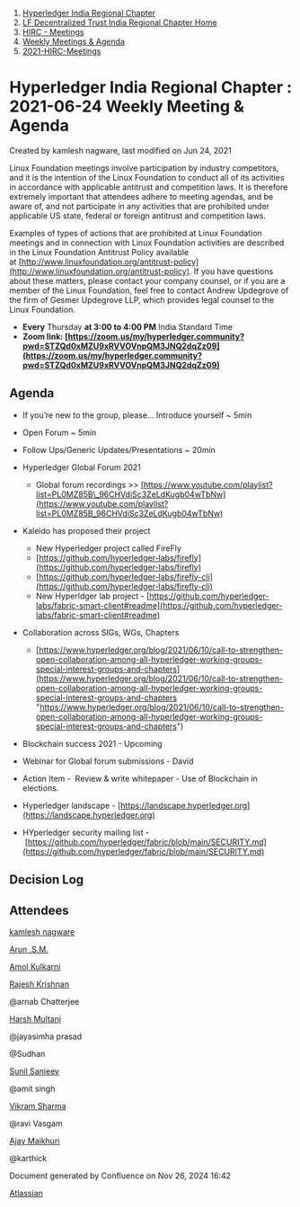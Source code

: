 1. [Hyperledger India Regional Chapter](index.html)
2. [LF Decentralized Trust India Regional Chapter Home](LF-Decentralized-Trust-India-Regional-Chapter-Home_19169282.html)
3. [HIRC - Meetings](HIRC---Meetings_19169350.html)
4. [Weekly Meetings &amp; Agenda](19169352.html)
5. [2021-HIRC-Meetings](2021-HIRC-Meetings_19169457.html)

# Hyperledger India Regional Chapter : 2021-06-24 Weekly Meeting &amp; Agenda

Created by kamlesh nagware, last modified on Jun 24, 2021

Linux Foundation meetings involve participation by industry competitors, and it is the intention of the Linux Foundation to conduct all of its activities in accordance with applicable antitrust and competition laws. It is therefore extremely important that attendees adhere to meeting agendas, and be aware of, and not participate in any activities that are prohibited under applicable US state, federal or foreign antitrust and competition laws.

Examples of types of actions that are prohibited at Linux Foundation meetings and in connection with Linux Foundation activities are described in the Linux Foundation Antitrust Policy available at [http://www.linuxfoundation.org/antitrust-policy](http://www.linuxfoundation.org/antitrust-policy). If you have questions about these matters, please contact your company counsel, or if you are a member of the Linux Foundation, feel free to contact Andrew Updegrove of the firm of Gesmer Updegrove LLP, which provides legal counsel to the Linux Foundation.

- **Every** Thursday **at 3:00 to 4:00 PM** India Standard Time
- **Zoom link: [https://zoom.us/my/hyperledger.community?pwd=STZQd0xMZU9xRVVOVnpQM3JNQ2dqZz09](https://zoom.us/my/hyperledger.community?pwd=STZQd0xMZU9xRVVOVnpQM3JNQ2dqZz09)**

## Agenda

- If you’re new to the group, please… Introduce yourself ~ 5min
- Open Forum ~ 5min
- Follow Ups/Generic Updates/Presentations ~ 20min
- Hyperledger Global Forum 2021
  
  - Global forum recordings &gt;&gt; [https://www.youtube.com/playlist?list=PL0MZ85B\_96CHVdiSc3ZeLdKugb04wTbNw](https://www.youtube.com/playlist?list=PL0MZ85B_96CHVdiSc3ZeLdKugb04wTbNw)
- Kaleido has proposed their project
  
  - New Hyperledger project called FireFly
  - [https://github.com/hyperledger-labs/firefly](https://github.com/hyperledger-labs/firefly)
  - [https://github.com/hyperledger-labs/firefly-cli](https://github.com/hyperledger-labs/firefly-cli)
  - New Hyperldger lab project - [https://github.com/hyperledger-labs/fabric-smart-client#readme](https://github.com/hyperledger-labs/fabric-smart-client#readme)
- Collaboration across SIGs, WGs, Chapters 
  
  - [https://www.hyperledger.org/blog/2021/06/10/call-to-strengthen-open-collaboration-among-all-hyperledger-working-groups-special-interest-groups-and-chapters](https://www.hyperledger.org/blog/2021/06/10/call-to-strengthen-open-collaboration-among-all-hyperledger-working-groups-special-interest-groups-and-chapters "https://www.hyperledger.org/blog/2021/06/10/call-to-strengthen-open-collaboration-among-all-hyperledger-working-groups-special-interest-groups-and-chapters")
- Blockchain success 2021 - Upcoming
- Webinar for Global forum submissions - David
- Action Item -  Review &amp; write whitepaper - Use of Blockchain in elections.
- Hyperledger landscape - [https://landscape.hyperledger.org](https://landscape.hyperledger.org)
- HYperledger security mailing list - [https://github.com/hyperledger/fabric/blob/main/SECURITY.md](https://github.com/hyperledger/fabric/blob/main/SECURITY.md)

## Decision Log

## Attendees

[kamlesh nagware](https://lf-hyperledger.atlassian.net/wiki/people/557058:8e1fc425-f938-4b39-ad13-9cd8b0ddde52?ref=confluence)

[Arun .S.M.](https://lf-hyperledger.atlassian.net/wiki/people/621a0e5097d313006ba7386a?ref=confluence)

[Amol Kulkarni](https://lf-hyperledger.atlassian.net/wiki/people/712020:afe6231e-4bfa-48fe-a72b-997b7781eed9?ref=confluence)

[Rajesh Krishnan](https://lf-hyperledger.atlassian.net/wiki/people/712020:edfbbf83-28be-4c2e-8863-7b0570fb781e?ref=confluence)

@arnab Chatterjee

[Harsh Multani](https://lf-hyperledger.atlassian.net/wiki/people/712020:dc87604d-17c8-4baa-aece-b04d80c37a2a?ref=confluence)

@jayasimha prasad

@Sudhan

[Sunil Sanjeev](https://lf-hyperledger.atlassian.net/wiki/people/712020:226b8da4-be9e-4ff1-b865-1161fdaa2892?ref=confluence)

@amit singh

[Vikram Sharma](https://lf-hyperledger.atlassian.net/wiki/people/712020:af0c3f29-e190-4dc2-9098-9266b1dc0dab?ref=confluence)

@ravi Vasgam

[Ajay Maikhuri](https://lf-hyperledger.atlassian.net/wiki/people/712020:baad48f4-8514-44bd-a217-9ad7e24590e7?ref=confluence)

@karthick

Document generated by Confluence on Nov 26, 2024 16:42

[Atlassian](http://www.atlassian.com/)
